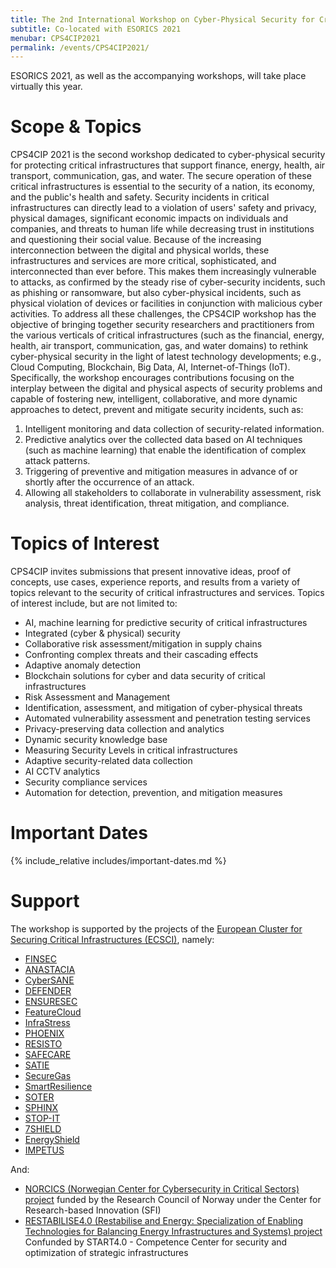 ```yaml
---
title: The 2nd International Workshop on Cyber-Physical Security for Critical Infrastructures Protection (CPS4CIP 2021)
subtitle: Co-located with ESORICS 2021
menubar: CPS4CIP2021
permalink: /events/CPS4CIP2021/
---
```


ESORICS 2021, as well as the accompanying workshops, will take place virtually this year.

# Scope & Topics
CPS4CIP 2021 is the second workshop dedicated to cyber-physical security for protecting critical infrastructures that support finance, energy, health, air transport, communication, gas, and water. The secure operation of these critical infrastructures is essential to the security of a nation, its economy, and the public's health and safety. Security incidents in critical infrastructures can directly lead to a violation of users' safety and privacy, physical damages, significant economic impacts on individuals and companies, and threats to human life while decreasing trust in institutions and questioning their social value. Because of the increasing interconnection between the digital and physical worlds, these infrastructures and services are more critical, sophisticated, and interconnected than ever before. This makes them increasingly vulnerable to attacks, as confirmed by the steady rise of cyber-security incidents, such as phishing or ransomware, but also cyber-physical incidents, such as physical violation of devices or facilities in conjunction with malicious cyber activities.
To address all these challenges, the CPS4CIP workshop has the objective of bringing together security researchers and practitioners from the various verticals of critical infrastructures (such as the financial, energy, health, air transport, communication, gas, and water domains) to rethink cyber-physical security in the light of latest technology developments; e.g., Cloud Computing, Blockchain, Big Data, AI, Internet-of-Things (IoT). Specifically, the workshop encourages contributions focusing on the interplay between the digital and physical aspects of security problems and capable of fostering new, intelligent, collaborative, and more dynamic approaches to detect, prevent and mitigate security incidents, such as:
1.	Intelligent monitoring and data collection of security-related information.
2.	Predictive analytics over the collected data based on AI techniques (such as machine learning) that enable the identification of complex attack patterns.
3.	Triggering of preventive and mitigation measures in advance of or shortly after the occurrence of an attack.
4.	Allowing all stakeholders to collaborate in vulnerability assessment, risk analysis, threat identification, threat mitigation, and compliance.

# Topics of Interest
CPS4CIP invites submissions that present innovative ideas, proof of concepts, use cases, experience reports, and results from a variety of topics relevant to the security of critical infrastructures and services. Topics of interest include, but are not limited to:
- AI, machine learning for predictive security of critical infrastructures
- Integrated (cyber & physical) security
- Collaborative risk assessment/mitigation in supply chains
- Confronting complex threats and their cascading effects
- Adaptive anomaly detection
- Blockchain solutions for cyber and data security of critical infrastructures 
- Risk Assessment and Management 
- Identification, assessment, and mitigation of cyber-physical threats
- Automated vulnerability assessment and penetration testing services
- Privacy-preserving data collection and analytics
- Dynamic security knowledge base
- Measuring Security Levels in critical infrastructures
- Adaptive security-related data collection
- AI CCTV analytics
- Security compliance services
- Automation for detection, prevention, and mitigation measures

# Important Dates
{% include_relative includes/important-dates.md %}

# Support
The workshop is supported by the projects of the [European Cluster for Securing Critical Infrastructures (ECSCI)](https://www.finsec-project.eu/ecsci), namely:
- [FINSEC](https://www.finsec-project.eu) 
- [ANASTACIA](http://www.anastacia-h2020.eu/) 
- [CyberSANE](https://www.cybersane-project.eu/)
- [DEFENDER](https://defender-project.eu/) 
- [ENSURESEC](http://www.ensuresec.eu/)
- [FeatureCloud](https://featurecloud.eu/)
- [InfraStress](https://www.infrastress.eu/) 
- [PHOENIX](https://phoenix-h2020.eu/)
- [RESISTO](http://www.resistoproject.eu/) 
- [SAFECARE](https://www.safecare-project.eu/) 
- [SATIE](http://satie-h2020.eu) 
- [SecureGas](https://www.securegas-project.eu/) 
- [SmartResilience](http://www.smartresilience.eu-vri.eu)
- [SOTER](https://soterproject.eu/)
- [SPHINX](https://sphinx-project.eu/) 
- [STOP-IT](https://stop-it-project.eu/)
- [7SHIELD](https://www.7shield.eu/)
- [EnergyShield](https://energy-shield.eu/)
- [IMPETUS](https://www.impetus-project.eu/)

And:
- [NORCICS (Norwegian Center for Cybersecurity in Critical Sectors) project](https://www.ntnu.edu/norcics) funded by the Research Council of Norway under the Center for Research-based Innovation (SFI)
- [RESTABILISE4.0 (Restabilise and Energy: Specialization of Enabling Technologies for Balancing Energy Infrastructures and Systems) project](http://www.restabilise4-0.it/) Confunded by START4.0 - Competence Center for security and optimization of strategic infrastructures
